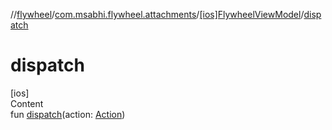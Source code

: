 //[flywheel](../../../index.md)/[com.msabhi.flywheel.attachments](../index.md)/[[ios]FlywheelViewModel](index.md)/[dispatch](dispatch.md)



# dispatch  
[ios]  
Content  
fun [dispatch](dispatch.md)(action: [Action](../../com.msabhi.flywheel/-action/index.md))  




